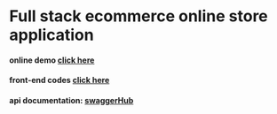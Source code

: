 # Full stack ecommerce online store application

#### online demo [click here](https://zack-ecommerce-reactjs.herokuapp.com/)

#### front-end codes [click here](https://github.com/levelopers/Ecommerce-Reactjs)

#### api documentation:  [swaggerHub](https://app.swaggerhub.com/apis-docs/levelopers2/Ecommerce/1.0.0)
